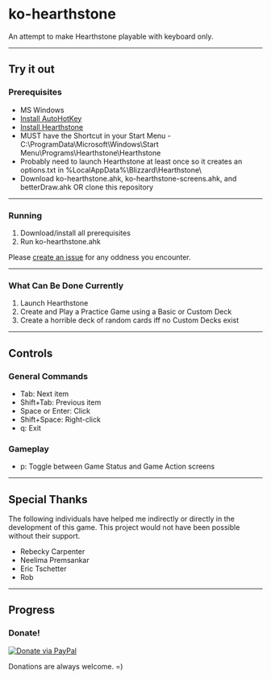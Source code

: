 # ko-hearthstone
An attempt to make Hearthstone playable with keyboard only.

---

## Try it out

### Prerequisites
* MS Windows
* [Install AutoHotKey](http://www.autohotkey.com/)
* [Install Hearthstone](https://us.battle.net/account/download/)
* MUST have the Shortcut in your Start Menu  - C:\ProgramData\Microsoft\Windows\Start Menu\Programs\Hearthstone\Hearthstone
* Probably need to launch Hearthstone at least once so it creates an options.txt in %LocalAppData%\Blizzard\Hearthstone\
* Download ko-hearthstone.ahk, ko-hearthstone-screens.ahk, and betterDraw.ahk OR clone this repository

---

### Running
1. Download/install all prerequisites
2. Run ko-hearthstone.ahk

Please [create an issue](https://github.com/garcialo/ko-hearthstone/issues/new) for any oddness you encounter.

---

### What Can Be Done Currently
1. Launch Hearthstone
1. Create and Play a Practice Game using a Basic or Custom Deck
1. Create a horrible deck of random cards iff no Custom Decks exist

---

## Controls

### General Commands
* Tab: Next item
* Shift+Tab: Previous item
* Space or Enter: Click
* Shift+Space: Right-click
* q: Exit

### Gameplay
* p: Toggle between Game Status and Game Action screens

---

## Special Thanks
The following individuals have helped me indirectly or directly in the development of this game. This project would not have been possible without their support.
* Rebecky Carpenter
* Neelima Premsankar
* Eric Tschetter
* Rob

---

## Progress

### Donate!

[![Donate via PayPal](https://www.paypalobjects.com/en_US/i/btn/btn_donate_LG.gif)](https://www.paypal.com/cgi-bin/webscr?cmd=_donations&business=QGZEM4MF9P6NU&lc=US&item_name=KO%2dHearthstone&currency_code=USD&bn=PP%2dDonationsBF%3abtn_donate_LG%2egif%3aNonHosted)

Donations are always welcome. =)